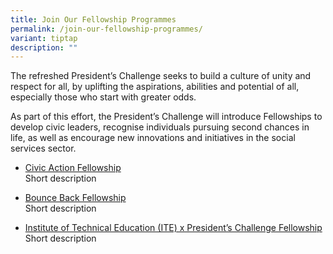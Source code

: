 ```yaml
---
title: Join Our Fellowship Programmes
permalink: /join-our-fellowship-programmes/
variant: tiptap
description: ""
---
```

<p>The refreshed President’s Challenge seeks to build a culture of unity
and respect for all, by uplifting the aspirations, abilities and potential
of all, especially those who start with greater odds.</p>
<p>As part of this effort, the President’s Challenge will introduce Fellowships
to develop civic leaders, recognise individuals pursuing second chances
in life, as well as encourage new innovations and initiatives in the social
services sector.</p>
<ul data-tight="true" class="tight">
<li>
<p><a href="https://staging-lite.d1pbrforksst58.amplifyapp.com/civic-action/" rel="noopener noreferrer nofollow" target="_blank">Civic Action Fellowship</a>
<br>Short description
<br>
</p>
</li>
<li>
<p><a href="https://staging-lite.d1pbrforksst58.amplifyapp.com/bounce-back/" rel="noopener noreferrer nofollow" target="_blank">Bounce Back Fellowship</a>
<br>Short description
<br>
</p>
</li>
<li>
<p><a href="https://staging-lite.d1pbrforksst58.amplifyapp.com/ite/" rel="noopener noreferrer nofollow" target="_blank">Institute of Technical Education (ITE) x President’s Challenge Fellowship</a>
<br>Short description</p>
</li>
</ul>
<p></p>